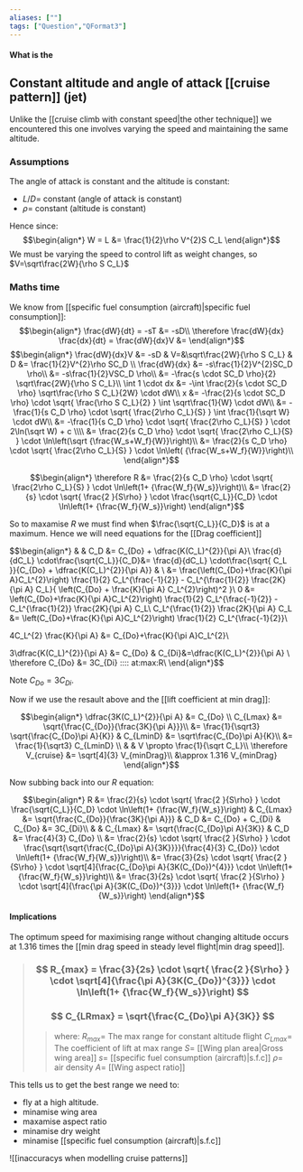 ```yaml
---
aliases: [""]
tags: ["Question","QFormat3"]
---
```


#### What is the
## Constant altitude and angle of attack [[cruise pattern]] (jet)
Unlike the [[cruise climb with constant speed|the other technique]] we encountered this one involves varying the speed and maintaining the same altitude.

### Assumptions
The angle of attack is constant and the altitude is constant:
- $L/D=$ constant (angle of attack is constant)
- $\rho=$ constant (altitude is constant)

Hence since:
$$\begin{align*}
  W = L &= \frac{1}{2}\rho V^{2}S C_L
\end{align*}$$
We must be varying the speed to control lift as weight changes, so $V=\sqrt\frac{2W}{\rho S C_L}$

### Maths time
We know from [[specific fuel consumption (aircraft)|specific fuel consumption]]:
$$\begin{align*}
   \frac{dW}{dt} = -sT &= -sD\\
\therefore \frac{dW}{dx} \frac{dx}{dt} = \frac{dW}{dx}V &=
\end{align*}$$
$$\begin{align*}
   \frac{dW}{dx}V &= -sD & V=&\sqrt\frac{2W}{\rho S C_L} & D &= \frac{1}{2}V^{2}\rho SC_D \\
\frac{dW}{dx} &= -s\frac{1}{2}V^{2}SC_D \rho\\
&= -s\frac{1}{2}VSC_D \rho\\
&= -\frac{s \cdot SC_D \rho}{2} \sqrt\frac{2W}{\rho S C_L}\\
\int 1 \cdot dx &= -\int \frac{2}{s \cdot SC_D \rho} \sqrt\frac{\rho S C_L}{2W} \cdot dW\\
x &= -\frac{2}{s \cdot SC_D \rho} \cdot \sqrt{ \frac{\rho S C_L}{2} } \int  \sqrt\frac{1}{W} \cdot dW\\
&= -\frac{1}{s C_D \rho} \cdot \sqrt{ \frac{2\rho C_L}{S} } \int  \frac{1}{\sqrt W} \cdot dW\\
&= -\frac{1}{s C_D \rho} \cdot \sqrt{ \frac{2\rho C_L}{S} } \cdot 2\ln(\sqrt W) + c \\\\
&= \frac{2}{s C_D \rho} \cdot \sqrt{ \frac{2\rho C_L}{S} } \cdot \ln\left(\sqrt {\frac{W_s+W_f}{W}}\right)\\
&= \frac{2}{s C_D \rho} \cdot \sqrt{ \frac{2\rho C_L}{S} } \cdot \ln\left( {\frac{W_s+W_f}{W}}\right)\\
\end{align*}$$

$$\begin{align*}
\therefore R &= \frac{2}{s C_D \rho} \cdot \sqrt{ \frac{2\rho C_L}{S} } \cdot \ln\left(1+ {\frac{W_f}{W_s}}\right)\\
&= \frac{2}{s} \cdot \sqrt{ \frac{2 }{S\rho} } \cdot \frac{\sqrt{C_L}}{C_D} \cdot \ln\left(1+ {\frac{W_f}{W_s}}\right)
\end{align*}$$

So to maxamise $R$ we must find when $\frac{\sqrt{C_L}}{C_D}$ is at a maximum.
Hence we will need equations for the [[Drag coefficient]] 

$$\begin{align*}
   &   &  C_D &= C_{Do} + \dfrac{K(C_L)^{2}}{\pi A}\\
 \frac{d}{dC_L} \cdot\frac{\sqrt{C_L}}{C_D}&=  \frac{d}{dC_L} \cdot\frac{\sqrt{ C_L }}{C_{Do} + \dfrac{K(C_L)^{2}}{\pi A}} & \\
&= \frac{\left(C_{Do}+\frac{K}{\pi A}C_L^{2}\right) \frac{1}{2} C_L^{\frac{-1}{2}} - C_L^{\frac{1}{2}} \frac{2K}{\pi A} C_L}{ \left(C_{Do} + \frac{K}{\pi A} C_L^{2}\right)^2 }\\
0 &= \left(C_{Do}+\frac{K}{\pi A}C_L^{2}\right) \frac{1}{2} C_L^{\frac{-1}{2}} - C_L^{\frac{1}{2}} \frac{2K}{\pi A} C_L\\
C_L^{\frac{1}{2}} \frac{2K}{\pi A} C_L &= \left(C_{Do}+\frac{K}{\pi A}C_L^{2}\right) \frac{1}{2} C_L^{\frac{-1}{2}}\\

4C_L^{2} \frac{K}{\pi A}  &= C_{Do}+\frac{K}{\pi A}C_L^{2}\\

3\dfrac{K(C_L)^{2}}{\pi A}  &= C_{Do} & C_{Di}&=\dfrac{K(C_L)^{2}}{\pi A} \\
\therefore C_{Do} &= 3C_{Di} \:\:\:\: at\:max\:R\\
\end{align*}$$

Note $C_{Do} = 3C_{Di}$.

Now if we use the resault above and the [[lift coefficient at min drag]]:

$$\begin{align*}
\dfrac{3K(C_L)^{2}}{\pi A}  &= C_{Do} \\
C_{Lmax} &= \sqrt{\frac{C_{Do}}{\frac{3K}{\pi A}}}\\
&= \frac{1}{\sqrt3} \sqrt{\frac{C_{Do}\pi A}{K}} & C_{LminD} &= \sqrt\frac{C_{Do}\pi A}{K}\\
&= \frac{1}{\sqrt3} C_{LminD} \\
& & V \propto \frac{1}{\sqrt C_L}\\
\therefore V_{cruise} &= \sqrt[4]{3} V_{minDrag}\\
&\approx 1.316 V_{minDrag}
\end{align*}$$

Now subbing back into our $R$ equation:

$$\begin{align*}
    R &= \frac{2}{s} \cdot \sqrt{ \frac{2 }{S\rho} } \cdot \frac{\sqrt{C_L}}{C_D} \cdot \ln\left(1+ {\frac{W_f}{W_s}}\right) & C_{Lmax} &= \sqrt{\frac{C_{Do}}{\frac{3K}{\pi A}}} & C_D &= C_{Do} + C_{Di} & C_{Do} &= 3C_{Di}\\
& & C_{Lmax} &= \sqrt{\frac{C_{Do}\pi A}{3K}} & C_D &= \frac{4}{3} C_{Do} \\
&= \frac{2}{s} \cdot \sqrt{ \frac{2 }{S\rho} } \cdot \frac{\sqrt{\sqrt{\frac{C_{Do}\pi A}{3K}}}}{\frac{4}{3} C_{Do}} \cdot \ln\left(1+ {\frac{W_f}{W_s}}\right)\\
&= \frac{3}{2s} \cdot \sqrt{ \frac{2 }{S\rho} } \cdot \sqrt[4]{\frac{C_{Do}\pi A}{3K(C_{Do})^{4}}}  \cdot \ln\left(1+ {\frac{W_f}{W_s}}\right)\\
&= \frac{3}{2s} \cdot \sqrt{ \frac{2 }{S\rho} } \cdot \sqrt[4]{\frac{\pi A}{3K(C_{Do})^{3}}}  \cdot \ln\left(1+ {\frac{W_f}{W_s}}\right)
\end{align*}$$

#### Implications
The optimum speed for maximising range without changing altitude occurs at 1.316 times the [[min drag speed in steady level flight|min drag speed]].

> ### $$ R_{max} = \frac{3}{2s} \cdot \sqrt{ \frac{2 }{S\rho} } \cdot \sqrt[4]{\frac{\pi A}{3K(C_{Do})^{3}}}  \cdot \ln\left(1+ {\frac{W_f}{W_s}}\right) $$ 
> ### $$ C_{LRmax} = \sqrt{\frac{C_{Do}\pi A}{3K}} $$
>> where:
>> $R_{max}=$  The max range for constant altitude flight
>> $C_{Lmax} =$ The coefficient of lift at max range
>> $S=$ [[Wing plan area|Gross wing area]]
>> $s=$ [[specific fuel consumption (aircraft)|s.f.c]]
>> $\rho=$ air density
>> $A=$ [[Wing aspect ratio]]

This tells us to get the best range we need to:
- fly at a high altitude.
- minamise wing area
- maxamise aspect ratio
- minamise dry weight
- minamise [[specific fuel consumption (aircraft)|s.f.c]]

![[inaccuracys when modelling cruise patterns]]
